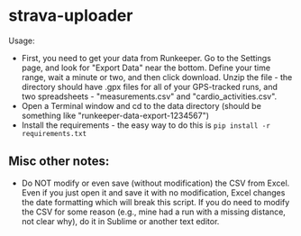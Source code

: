 # strava-uploader

Usage:

- First, you need to get your data from Runkeeper. Go to the Settings page, and look for "Export Data" near the bottom. Define your time range, wait a minute or two, and then click download. Unzip the file - the directory should have .gpx files for all of your GPS-tracked runs, and two spreadsheets - "measurements.csv" and "cardio_activities.csv". 
- Open a Terminal window and cd to the data directory (should be something like "runkeeper-data-export-1234567")
- Install the requirements - the easy way to do this is `pip install -r requirements.txt`


## Misc other notes:
- Do NOT modify or even save (without modification) the CSV from Excel. Even if you just open it and save it with no modification, Excel changes the date formatting which will break this script. If you do need to modify the CSV for some reason (e.g., mine had a run with a missing distance, not clear why), do it in Sublime or another text editor.